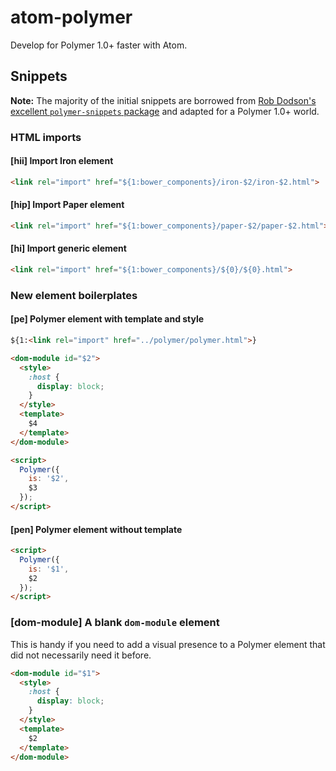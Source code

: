 # atom-polymer

Develop for Polymer 1.0+ faster with Atom.

## Snippets

**Note:** The majority of the initial snippets are borrowed from [Rob Dodson's excellent `polymer-snippets` package](https://github.com/robdodson/Atom-PolymerSnippets) and adapted for a Polymer 1.0+ world.

### HTML imports

#### [hii] Import Iron element

```html
<link rel="import" href="${1:bower_components}/iron-$2/iron-$2.html">
```

#### [hip] Import Paper element

```html
<link rel="import" href="${1:bower_components}/paper-$2/paper-$2.html">
```

#### [hi] Import generic element

```html
<link rel="import" href="${1:bower_components}/${0}/${0}.html">
```

### New element boilerplates

#### [pe] Polymer element with template and style

```html
${1:<link rel="import" href="../polymer/polymer.html">}

<dom-module id="$2">
  <style>
    :host {
      display: block;
    }
  </style>
  <template>
    $4
  </template>
</dom-module>

<script>
  Polymer({
    is: '$2',
    $3
  });
</script>
```

#### [pen] Polymer element without template

```html
<script>
  Polymer({
    is: '$1',
    $2
  });
</script>
```

### [dom-module] A blank `dom-module` element

This is handy if you need to add a visual presence to a Polymer element that did not necessarily need it before.

```html
<dom-module id="$1">
  <style>
    :host {
      display: block;
    }
  </style>
  <template>
    $2
  </template>
</dom-module>
```

### <template> shortcuts

#### [tm] Template tag

```html
<template>
  $1
</template>
```

#### [tm-repeat] Repeating template

```html
<template is="dom-repeat" items="{{$1}}">
  $2
</template>
```

#### [tm-if] Conditional template

```html
<template is="dom-if" if="$1">
  $2
</template>
```

### Paper elements

We include snippets of these Paper elements with sensible defaults:

* `paper-button`
* `paper-drawer-panel`
* `paper-tabs`
* `paper-toolbar`
* `paper-scroll-header-panel`
* `paper-header-panel`

### Iron elements

We include snippets of these Iron elements with sensible defaults:

* `iron-ajax`
* `iron-icon`
* `iron-pages`
